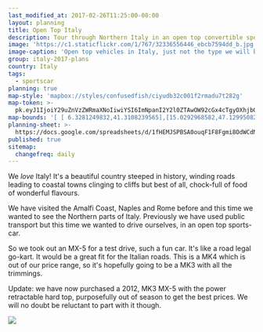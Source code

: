 ```yaml
---
last_modified_at: 2017-02-26T11:25:00-00:00
layout: planning
title: Open Top Italy
description: Tour through Northern Italy in an open top convertible sports car
image: 'https://c1.staticflickr.com/1/767/32336556446_ebcb7594dd_b.jpg'
image-caption: 'Open top vehicles in Italy, just not the type we will be using'
group: italy-2017-plans
country: Italy
tags:
  - sportscar
planning: true
map-style: 'mapbox://styles/confusedfish/ciyudb32c001f2rmadu7t282g'
map-token: >-
  pk.eyJ1IjoiY29uZnVzZWRmaXNoIiwiYSI6ImNpanI2Y2l0ZTAwOW92cGx4cTgyOXhjbG4ifQ.MhCrf-rEph1cJq5n8A190Q
map-bounds: '[ [ 6.3281249832,41.3108239565],[15.0292968582,47.1299508251 ]]'
planning-sheet: >-
  https://docs.google.com/spreadsheets/d/1fHEMJSPBSA0ouqF1F8Fgmi8OdWCdNHYGP_WWWZ-fWww/edit?usp=sharing
published: true
sitemap:
  changefreq: daily
---
```


We *love* Italy! It's a beautiful country steeped in history, winding roads leading to coastal towns clinging to cliffs 
but best of all, chock-full of food of wonderful flavours.


<div class="box alt"><div class="row 50% uniform"><div class="7u">

<p>We have visited the Amalfi Coast, Naples and Rome before and this time we wanted to see the Northern parts of Italy.
Previously we have used public transport but this time we wanted to drive ourselves, in an open top sports-car.</p>

<p>So we took out an MX-5 for a test drive, such a fun car. It's like a road legal go-kart. It would be a great fit for the Italian roads. This is a MK4 which is out of our price range, so it's hopefully going to be a MK3 with all the trimmings.</p>

<p>Update: we have now purchased a 2012, MK3 MX-5 with the power retractable hard top, purposefully out of season to get the best prices. We will no doubt be reluctant to part with it though.</p>

</div><div class="5u"><span class="image fit">
<img src="https://c1.staticflickr.com/1/662/32256445951_e195ffc8f2.jpg" />
</span>
</div>
</div>
</div>
